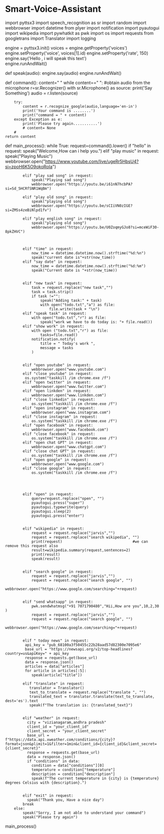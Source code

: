 # Smart-Voice-Assistant

import pyttsx3
import speech_recognition as sr
import random
import webbrowser
import datetime
from plyer import notification
import pyautogui
import wikipedia
import pywhatkit as pwk
import os
import requests
from googletrans import Translator
import logging





engine = pyttsx3.init()
voices = engine.getProperty('voices')
engine.setProperty('voice', voices[1].id)
engine.setProperty('rate', 150)
engine.say('Hello , i will speak this text')    
engine.runAndWait()

def speak(audio):
    engine.say(audio)
    engine.runAndWait()

def command():
    content=" "
    while content==" ":
    #obtain audio from the microphone
        r=sr.Recognizer()
        with sr.Microphone() as source:
            print('Say Something')
            audio = r.listen(source)
            
        try:
            content = r.recognize_google(audio,language='en-in')
            print('Your command is ........')
            print("command = " + content)
        except Exception as e:
            print('Please try again...........') 
            # content= None  
        #         
    return content

def main_process():
        while True:
            request=command().lower()
            if "hello" in request:
                speak("Welcome,How can i help you.")
            elif "play music" in request:
                speak("Playing Music")
                webbrowser.open("https://www.youtube.com/live/ugeRr5HbsU4?si=zpoH6K5O9okoRoIa")

 
            elif "play sad song" in request:
                speak("Playing sad song")
                webbrowser.open("https://youtu.be/i61nN7hcbPA?si=Sd_5HCRfSNR1WqBm")

            elif "play old song" in request:
                speak("playing old song")
                webbrowser.open("https://youtu.be/sCIiVN0zIGE?si=ZMSs4zeBiNlpd1fv")

            elif "play english song" in request:
                speak("playing old song")
                webbrowser.open("https://youtu.be/U0ZoqmyGJo8?si=mceWiF30-8pkZHVC")
    


            elif "time" in request:
                now_time = datetime.datetime.now().strftime("%d:%n")
                speak("current date is"+str(now_time))
            elif "say date" in request:
                now_time = datetime.datetime.now().strftime("%d:%m")
                speak("Current date is "+str(now_time))  


            elif "new task" in request:
                task = request.replace("new task","")
                task = task.strip()
                if task !="":
                    speak("Adding task:" + task)
                    with open("todo.txt","a") as file:
                        file.write(task + "\n") 
            elif "speak task" in request:
                with open("todo.txt","r") as file:
                    speak("work we have to do today is: "+ file.read())   
            elif "show work" in request:
                with open ("todo.txt","r") as file:
                    tasks=file.read()
                notification.notify(
                    title = " Today's work ",
                    message = tasks
                )   


            elif "open youtube" in request:
                webbrowser.open("www.youtube.com")
            elif "close youtube" in request:
             os.system("taskkill /im chrome.exe /f")  
            elif "open twitter" in request:
                webbrowser.open("www.twitter.com")
            elif "open linkden" in request:
                webbrowser.open("www.linkden.com")
            elif "close linkedin" in request:
                os.system("taskkill /im chrome.exe /f")
            elif "open instagram" in request:
                webbrowser.open("www.instagram.com")
            elif "close instagram" in request:
                os.system("taskkill /im chrome.exe /f")    
            elif "open facebook" in request:
                webbrowser.open("www.facebook.com")
            elif "close facebook" in request:
                os.system("taskkill /im chrome.exe /f")
            elif "open chat GPT" in request:
                webbrowser.open("www.chatgpt.com")   
            elif "close chat GPT" in request:
                os.system("taskkill /im chrome.exe /f")
            elif "open google" in request:
                webbrowser.open("www.google.com")     
            elif "close google" in request:
                os.system("taskkill /im chrome.exe /f")

                
            
            
            elif "open" in request:
                query=request.replace("open", "")
                pyautogui.press("super")
                pyautogui.typewrite(query)
                pyautogui.sleep(2)    
                pyautogui.press("enter")      


            elif "wikipedia" in request:
                request = request.replace("jarvis","")
                request = request.replace("search wikipedia", "")
                print(request)                                #we can remove this request also
                result=wikipedia.summary(request,sentences=2)
                print(result)
                speak(result)
            

            elif "search google" in request:
                request = request.replace("jarvis","")
                request = request.replace("search google", "")
                webbrowser.open("https://www.google.com/searching="+request)


            elif "send whatsapp" in request:
                pwk.sendwhatmsg("+91 7071790480","Hii,How are you",10,2,30 )
                request = request.replace("jarvis","")
                request = request.replace("search google", "")
                webbrowser.open("https://www.google.com/searching="+request)


            elif " today news" in request:
             api_key = "pub_68100a3f50455c22b28aad57d82300e7095e6"
             base_url = "https://newsapi.org/v2/top-headlines?country=us&apiKey=" + api_key
             response = requests.get(base_url)
             data = response.json()
             articles = data["articles"]
             for article in articles[:5]:
                speak(article["title"])
            
            elif "translate" in request:
               translator = Translator()
               text_to_translate = request.replace("translate ", "")
               translated_text = translator.translate(text_to_translate, dest='es').text
               speak(f"The translation is: {translated_text}")
            

            elif "weather" in request:
              city = "vizianagaram,andhra pradesh"
              client_id = "your_client_id"
              client_secret = "your_client_secret"
              base_url = f"https://data.api.xweather.com/conditions/{city}?format=json&plimit=1&filter=1min&client_id={client_id}&client_secret={client_secret}"
              response = requests.get(base_url)
              data = response.json()
              if "conditions" in data:
                condition = data["conditions"][0]
                temperature = condition["temperature"]
                description = condition["description"]
                speak(f"The current temperature in {city} is {temperature} degrees Celsius with {description}.")
            

            elif "exit" in request:
              speak("Thank you, Have a nice day")
            break
        else:
            speak("Sorry, I am not able to understand your command")
            speak("Please try again")

        


main_process()           

